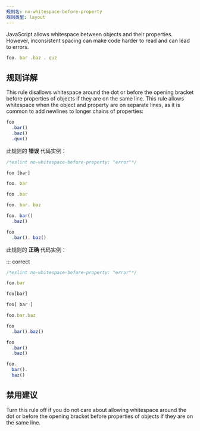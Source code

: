 ```yaml
---
规则名: no-whitespace-before-property
规则类型: layout
---
```




JavaScript allows whitespace between objects and their properties. However, inconsistent spacing can make code harder to read and can lead to errors.

```js
foo. bar .baz . quz
```

## 规则详解

This rule disallows whitespace around the dot or before the opening bracket before properties of objects if they are on the same line. This rule allows whitespace when the object and property are on separate lines, as it is common to add newlines to longer chains of properties:

```js
foo
  .bar()
  .baz()
  .qux()
```

此规则的 **错误** 代码实例：



```js
/*eslint no-whitespace-before-property: "error"*/

foo [bar]

foo. bar

foo .bar

foo. bar. baz

foo. bar()
  .baz()

foo
  .bar(). baz()
```

此规则的 **正确** 代码实例：

::: correct

```js
/*eslint no-whitespace-before-property: "error"*/

foo.bar

foo[bar]

foo[ bar ]

foo.bar.baz

foo
  .bar().baz()

foo
  .bar()
  .baz()

foo.
  bar().
  baz()
```

## 禁用建议

Turn this rule off if you do not care about allowing whitespace around the dot or before the opening bracket before properties of objects if they are on the same line.
